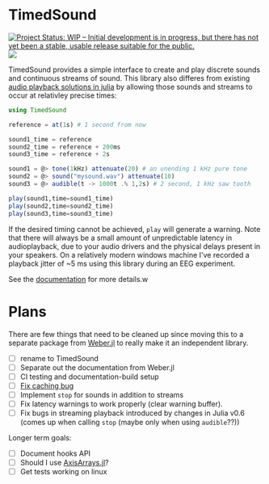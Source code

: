# TimedSound

[![Project Status: WIP – Initial development is in progress, but there has not yet been a stable, usable release suitable for the public.](http://www.repostatus.org/badges/latest/wip.svg)](http://www.repostatus.org/#wip) [![](https://img.shields.io/badge/docs-latest-blue.svg)](https://haberdashPI.github.io/TimedSound.jl/latest)
<!-- [![Build status](https://ci.appveyor.com/api/projects/status/uvxq5mqlq0p2ap02/branch/master?svg=true)](https://ci.appveyor.com/project/haberdashPI/weber-jl/branch/master) -->
<!-- [![TravisCI Status](https://travis-ci.org/haberdashPI/Weber.jl.svg?branch=master)](https://travis-ci.org/haberdashPI/Weber.jl) -->
<!-- [![](https://img.shields.io/badge/docs-stable-blue.svg)](https://haberdashPI.github.io/Weber.jl/stable) -->

TimedSound provides a simple interface to create and play discrete sounds and continuous streams of sound. This library also differes from existing [audio playback solutions in julia](https://github.com/JuliaAudio) by allowing those sounds and streams to occur at relativley precise times:

```julia
using TimedSound

reference = at(1s) # 1 second from now

sound1_time = reference
sound2_time = reference + 200ms
sound3_time = reference + 2s

sound1 = @> tone(1kHz) attenuate(20) # an unending 1 kHz pure tone
sound2 = @> sound("mysound.wav") attenuate(10)
sound3 = @> audible(t -> 1000t .% 1,2s) # 2 second, 1 kHz saw tooth 

play(sound1,time=sound1_time)
play(sound2,time=sound2_time)
play(sound3,time=sound3_time)
```

If the desired timing cannot be achieved, `play` will generate a warning. Note
that there will always be a small amount of unpredictable latency in
audioplayback, due to your audio drivers and the physical delays present in your
speakers. On a relatively modern windows machine I've recorded a playback jitter
of ~5 ms using this library during an EEG experiment.

See the [documentation](https://haberdashPI.github.io/TimedSound.jl/latest)
for more details.w

# Plans

There are few things that need to be cleaned up since moving this to
a separate package from [Weber.jl](https://github.com/haberdashPI/Weber.jl)
to really make it an independent library.

- [ ] rename to TimedSound
- [ ] Separate out the documentation from Weber.jl
- [ ] CI testing and documentation-build setup
- [ ] [Fix caching bug](https://github.com/haberdashPI/Weber.jl/issues/72)
- [ ] Implement `stop` for sounds in addition to streams
- [ ] Fix latency warnings to work properly (clear warning buffer).
- [ ] Fix bugs in streaming playback introduced by changes in Julia v0.6
      (comes up when calling `stop` (maybe only when using `audible`??))

Longer term goals:

- [ ] Document hooks API
- [ ] Should I use [AxisArrays.jl](https://github.com/JuliaArrays/AxisArrays.jl)?
- [ ] Get tests working on linux
